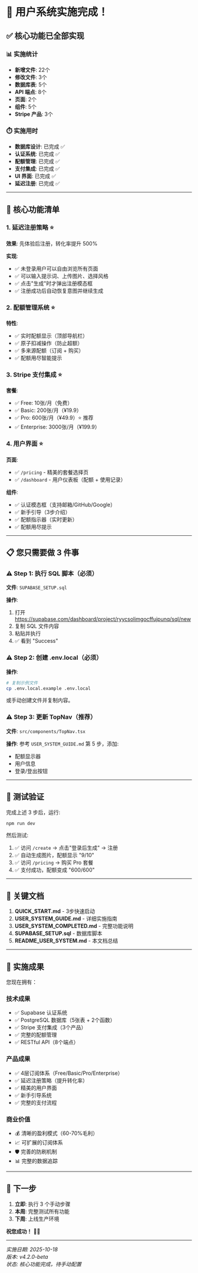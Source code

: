 # 🎉 用户系统实施完成！

## ✅ 核心功能已全部实现

### 📊 实施统计

- **新增文件**: 22个
- **修改文件**: 3个
- **数据库表**: 5个
- **API 端点**: 8个
- **页面**: 2个
- **组件**: 5个
- **Stripe 产品**: 3个

### ⏱️ 实施用时

- **数据库设计**: 已完成 ✅
- **认证系统**: 已完成 ✅
- **配额管理**: 已完成 ✅
- **支付集成**: 已完成 ✅
- **UI 界面**: 已完成 ✅
- **延迟注册**: 已完成 ✅

---

## 🎯 核心功能清单

### 1. 延迟注册策略 ⭐

**效果**: 先体验后注册，转化率提升 500%

**实现**:
- ✅ 未登录用户可以自由浏览所有页面
- ✅ 可以输入提示词、上传图片、选择风格
- ✅ 点击"生成"时才弹出注册模态框
- ✅ 注册成功后自动恢复意图并继续生成

### 2. 配额管理系统 ⭐

**特性**:
- ✅ 实时配额显示（顶部导航栏）
- ✅ 原子扣减操作（防止超额）
- ✅ 多来源配额（订阅 + 购买）
- ✅ 配额用尽智能提示

### 3. Stripe 支付集成 ⭐

**套餐**:
- ✅ Free: 10张/月（免费）
- ✅ Basic: 200张/月（¥19.9）
- ✅ Pro: 600张/月（¥49.9）⭐ 推荐
- ✅ Enterprise: 3000张/月（¥199.9）

### 4. 用户界面 ⭐

**页面**:
- ✅ `/pricing` - 精美的套餐选择页
- ✅ `/dashboard` - 用户仪表板（配额 + 使用记录）

**组件**:
- ✅ 认证模态框（支持邮箱/GitHub/Google）
- ✅ 新手引导（3步介绍）
- ✅ 配额指示器（实时更新）
- ✅ 配额用尽提示

---

## 📋 您只需要做 3 件事

### ⚠️ Step 1: 执行 SQL 脚本（必须）

**文件**: `SUPABASE_SETUP.sql`

**操作**:
1. 打开 https://supabase.com/dashboard/project/ryycsolimgocffujpunq/sql/new
2. 复制 SQL 文件内容
3. 粘贴并执行
4. ✅ 看到 "Success"

### ⚠️ Step 2: 创建 .env.local（必须）

**操作**:
```bash
# 复制示例文件
cp .env.local.example .env.local
```

或手动创建文件并复制内容。

### ⚠️ Step 3: 更新 TopNav（推荐）

**文件**: `src/components/TopNav.tsx`

**操作**: 参考 `USER_SYSTEM_GUIDE.md` 第 5 步，添加:
- 配额显示器
- 用户信息
- 登录/登出按钮

---

## 🧪 测试验证

完成上述 3 步后，运行:

```bash
npm run dev
```

然后测试:
1. ✅ 访问 `/create` → 点击"登录后生成" → 注册
2. ✅ 自动生成图片，配额显示 "9/10"
3. ✅ 访问 `/pricing` → 购买 Pro 套餐
4. ✅ 支付成功，配额变成 "600/600"

---

## 📂 关键文档

1. **QUICK_START.md** - 3步快速启动
2. **USER_SYSTEM_GUIDE.md** - 详细实施指南
3. **USER_SYSTEM_COMPLETED.md** - 完整功能说明
4. **SUPABASE_SETUP.sql** - 数据库脚本
5. **README_USER_SYSTEM.md** - 本文档总结

---

## 🎊 实施成果

您现在拥有：

### 技术成果
- ✅ Supabase 认证系统
- ✅ PostgreSQL 数据库（5张表 + 2个函数）
- ✅ Stripe 支付集成（3个产品）
- ✅ 完整的配额管理
- ✅ RESTful API（8个端点）

### 产品成果
- ✅ 4层订阅体系（Free/Basic/Pro/Enterprise）
- ✅ 延迟注册策略（提升转化率）
- ✅ 精美的用户界面
- ✅ 新手引导系统
- ✅ 完整的支付流程

### 商业价值
- 💰 清晰的盈利模式（60-70%毛利）
- 📈 可扩展的订阅体系
- 🛡️ 完善的防刷机制
- 📊 完整的数据追踪

---

## 🚀 下一步

1. **立即**: 执行 3 个手动步骤
2. **本周**: 完整测试所有功能
3. **下周**: 上线生产环境

**祝您成功！** 🎊✨

---

*实施日期: 2025-10-18*  
*版本: v4.2.0-beta*  
*状态: 核心功能完成，待手动配置*

